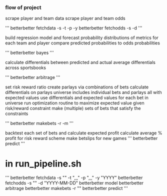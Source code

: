 ### flow of project

scrape player and team data
scrape player and team odds

'''
betterbetter fetchdata -s -t -p -y
betterbetter fetchodds -s -d
'''

build regression model and forecast probability distributions of metrics for each team and player
compare predicted probabilities to odds probabilities

'''
betterbetter bayes 
'''

calculate differentials between predicted and actual
average differentials across sportsbooks

'''
betterbetter arbitrage
'''

set risk reward ratio
create parlays via combinations of bets
  calculate differentials on parlays
    universe includes individual bets and parlays all with expected values
use differentials and expected values for each bet in universe
run optimization routine to maximize expected value given risk/reward constraint
  make (multiple) sets of bets that satisfy the constraints

'''
betterbetter makebets -r -m
'''


backtest each set of bets and calculate expected profit
calculate average % profit for risk reward scheme
make betslips for new games
'''
betterbetter predict
'''

# in run_pipeline.sh

'''
betterbetter fetchdata -s "" -t ",,," -p ",,," -y "YYYY"
betterbetter fetchodds -s "" -d "YYYY-MM-DD"
betterbetter model
betterbetter arbitrage
betterbetter makebets -r ""
betterbetter predict
'''

